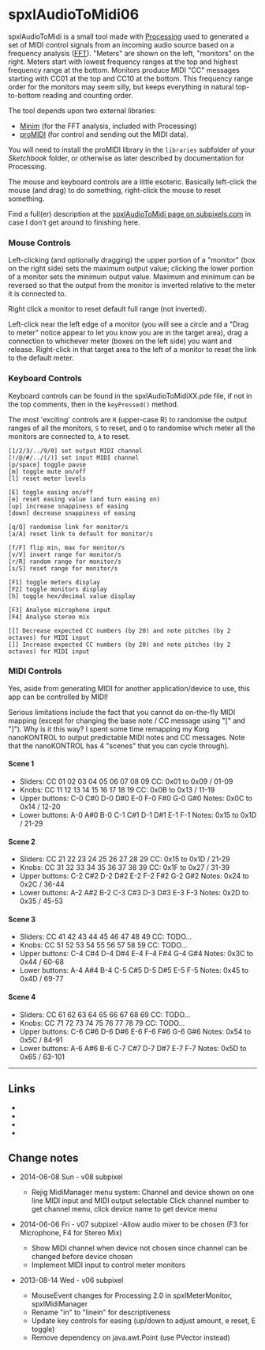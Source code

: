 # spxlAudioToMidi06spxlAudioToMidi is a small tool made with [Processing](http://www.processing.org/ "Processing language and development environemnt") used to generated a set of MIDI control signals from an incoming audio sourcebased on a frequency analysis ([FFT](http://en.wikipedia.org/wiki/FFT "Fast Fourier Transform")). "Meters" are shown on the left, "monitors" on the right. Meters start with lowest frequency rangesat the top and highest frequency range at the bottom. Monitors produce MIDI "CC" messages starting with CC01 at the top and CC10 at the bottom.This frequency range order for the monitors may seem silly, but keeps everything in natural top-to-bottom reading and counting order.The tool depends upon two external libraries:* [Minim](http://code.compartmental.net/tools/minim/ "Minim audio library for Processing") (for the FFT analysis, included with Processing)* [proMIDI](http://creativecomputing.cc/p5libs/promidi/ "proMIDI library for Processing by Christian Riekoff") (for control and sending out the MIDI data).You will need to install the proMIDI library in the `libraries` subfolder of your *Sketchbook* folder, or otherwiseas later described by documentation for Processing.The mouse and keyboard controls are a little esoteric. Basically left-click the mouse (and drag) to do something,right-click the mouse to reset something.Find a full(er) description at the [spxlAudioToMidi page on subpixels.com](http://subpixels.com/processing/spxlAudioToMidi/)in case I don't get around to finishing here.### Mouse ControlsLeft-clicking (and optionally dragging) the upper portion of a "monitor" (box on the right side) sets the maximumoutput value; clicking the lower portion of a monitor sets the minimum output value. Maximum and minimum can bereversed so that the output from the monitor is inverted relative to the meter it is connected to.Right click a monitor to reset default full range (not inverted).Left-click near the left edge of a monitor (you will see a circle and a "Drag to meter" notice appear to let youknow you are in the target area), drag a connection to whichever meter (boxes on the left side) you wantand release. Right-click in that target area to the left of a monitor to reset the link to the default meter.### Keyboard ControlsKeyboard controls can be found in the spxlAudioToMidiXX.pde file, if not in the top comments, then in the `keyPressed()` method.The most 'exciting' controls are `R` (upper-case R) to randomise the output ranges of all the monitors, `S` to reset,and `Q` to randomise which meter all the monitors are connected to, `A` to reset.	[1/2/3/../9/0] set output MIDI channel	[!/@/#/../(/)] set input MIDI channel	[p/space] toggle pause	[m] toggle mute on/off	[l] reset meter levels	[E] toggle easing on/off	[e] reset easing value (and turn easing on)	[up] increase snappiness of easing	[down] decrease snappiness of easing	[q/Q] randomise link for monitor/s	[a/A] reset link to default for monitor/s	[f/F] flip min, max for monitor/s	[v/V] invert range for monitor/s	[r/R] random range for monitor/s	[s/S] reset range for monitor/s	[F1] toggle meters display	[F2] toggle monitors display	[h] toggle hex/decimal value display	[F3] Analyse microphone input	[F4] Analyse stereo mix	[[] Decrease expected CC numbers (by 20) and note pitches (by 2 octaves) for MIDI input	[]] Increase expected CC numbers (by 20) and note pitches (by 2 octaves) for MIDI input### MIDI ControlsYes, aside from generating MIDI for another application/device to use, this app can be controlled by MIDI!Serious limitations include the fact that you cannot do on-the-fly MIDI mapping (except for changing the base note / CC message using "[" and "]").Why is it this way? I spent some time remapping my Korg nanoKONTROL to output predictable MIDI notes and CC messages. Note that the nanoKONTROL has 4 "scenes" that you can cycle through).#### Scene 1* Sliders: CC	 01  02  03  04  05  06  07  08  09     CC:    0x01 to 0x09 / 01-09* Knobs:   CC    11  12  13  14  15  16  17  18  19     CC:    0x0B to 0x13 / 11-19* Upper buttons: C-0 C#0 D-0 D#0 E-0 F-0 F#0 G-0 G#0    Notes: 0x0C to 0x14 / 12-20* Lower buttons: A-0 A#0 B-0 C-1 C#1 D-1 D#1 E-1 F-1    Notes: 0x15 to 0x1D / 21-29#### Scene 2* Sliders: CC	 21  22  23  24  25  26  27  28  29     CC:    0x15 to 0x1D / 21-29* Knobs:   CC    31  32  33  34  35  36  37  38  39     CC:    0x1F to 0x27 / 31-39* Upper buttons: C-2 C#2 D-2 D#2 E-2 F-2 F#2 G-2 G#2    Notes: 0x24 to 0x2C / 36-44* Lower buttons: A-2 A#2 B-2 C-3 C#3 D-3 D#3 E-3 F-3    Notes: 0x2D to 0x35 / 45-53#### Scene 3* Sliders: CC	 41  42  43  44  45  46  47  48  49     CC: TODO...* Knobs:   CC    51  52  53  54  55  56  57  58  59     CC: TODO...* Upper buttons: C-4 C#4 D-4 D#4 E-4 F-4 F#4 G-4 G#4    Notes: 0x3C to 0x44 / 60-68* Lower buttons: A-4 A#4 B-4 C-5 C#5 D-5 D#5 E-5 F-5    Notes: 0x45 to 0x4D / 69-77#### Scene 4* Sliders: CC	 61  62  63  64  65  66  67  68  69     CC: TODO...* Knobs:   CC    71  72  73  74  75  76  77  78  79     CC: TODO...* Upper buttons: C-6 C#6 D-6 D#6 E-6 F-6 F#6 G-6 G#6    Notes: 0x54 to 0x5C / 84-91* Lower buttons: A-6 A#6 B-6 C-7 C#7 D-7 D#7 E-7 F-7    Notes: 0x5D to 0x65 / 63-101_____## Links* [Processing]: http://www.processing.org			"Processing language and development environemnt"* [FFT]: http://en.wikipedia.org/wiki/FFT			"Fast Fourier Transform"* [Minim]: http://code.compartmental.net/tools/minim/		"Minim audio library for Processing"* [proMidi]: http://creativecomputing.cc/p5libs/promidi/	"proMIDI library for Processing by Christian Riekoff"## Change notes* 2014-06-08 Sun - v08 subpixel	- Rejig MidiManager menu system:		Channel and device shown on one line		MIDI input and MIDI output selectable		Click channel number to get channel menu, click device name to get device menu* 2014-06-06 Fri - v07 subpixel	-Allow audio mixer to be chosen (F3 for Microphone, F4 for Stereo Mix)	- Show MIDI channel when device not chosen since channel can be changed before device chosen	- Implement MIDI input to control meter monitors* 2013-08-14 Wed - v06 subpixel	- MouseEvent changes for Processing 2.0 in spxlMeterMonitor, spxlMidiManager	- Rename "in" to "linein" for descriptiveness	- Update key controls for easing (up/down to adjust amount, e reset, E toggle)	- Remove dependency on java.awt.Point (use PVector instead)